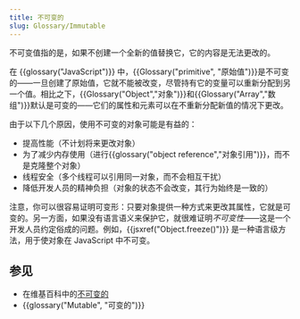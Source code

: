 ```yaml
---
title: 不可变的
slug: Glossary/Immutable
---
```


不可变值指的是，如果不创建一个全新的值替换它，它的内容是无法更改的。

在 {{glossary("JavaScript")}} 中，{{Glossary("primitive", "原始值")}}是不可变的——一旦创建了原始值，它就不能被改变，尽管持有它的变量可以重新分配到另一个值。相比之下，{{Glossary("Object","对象")}}和{{Glossary("Array","数组")}}默认是可变的——它们的属性和元素可以在不重新分配新值的情况下更改。

由于以下几个原因，使用不可变的对象可能是有益的：

- 提高性能（不计划将来更改对象）
- 为了减少内存使用（进行{{glossary("object reference","对象引用")}}，而不是克隆整个对象）
- 线程安全（多个线程可以引用同一对象，而不会相互干扰）
- 降低开发人员的精神负担（对象的状态不会改变，其行为始终是一致的）

注意，你可以很容易证明可变形：只要对象提供一种方式来更改其属性，它就是可变的。另一方面，如果没有语言语义来保护它，就很难证明*不可变性*——这是一个开发人员约定俗成的问题。例如，{{jsxref("Object.freeze()")}} 是一种语言级方法，用于使对象在 JavaScript 中不可变。

## 参见

- 在维基百科中的[不可变的](https://zh.wikipedia.org/wiki/不可變物件)
- {{glossary("Mutable", "可变的")}}
